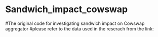# Sandwich_impact_cowswap
#The original code for investigating sandwich impact on Cowswap aggregator
#please refer to the data used in the reserach from the link: 
